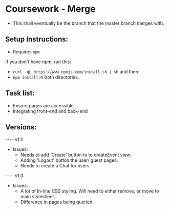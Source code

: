 # Coursework - Merge

- This shall eventually be the branch that the master branch merges with. 

## Setup Instructions:
- Requires `npm` 

If you don't have npm, run this:
- `curl -qL https://www.npmjs.com/install.sh | sh`
and then:
- `npm install` 
in both directories.


## Task list:
- Ensure pages are accessible
- Integrating front-end and back-end 

## Versions:

---- v1.1:
  - Issues:
    - Needs to add 'Create' button to to createEvent view.
    - Adding 'Logout' button the user/ guest pages.
    - Needs to create a Chat for users

---- v1.0:
  - Issues:
    - A lot of In-line CSS styling. Will need to either remove, or move to main stylesheet.
    - Difference in pages being queried 
